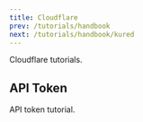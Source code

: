 ```yaml
---
title: Cloudflare
prev: /tutorials/handbook
next: /tutorials/handbook/kured
---
```


Cloudflare tutorials.

<!--more-->

## API Token

API token tutorial.
